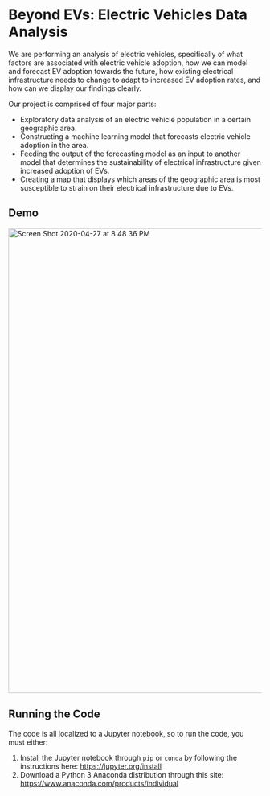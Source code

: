 # Beyond EVs: Electric Vehicles Data Analysis

We are performing an analysis of electric vehicles, specifically of what factors are associated with electric vehicle adoption, how we can model and forecast EV adoption towards the future, how existing electrical infrastructure needs to change to adapt to increased EV adoption rates, and how can we display our findings clearly.

Our project is comprised of four major parts:
- Exploratory data analysis of an electric vehicle population in a certain geographic area.
- Constructing a machine learning model that forecasts electric vehicle adoption in the area.
- Feeding the output of the forecasting model as an input to another model that determines the sustainability of electrical infrastructure given increased adoption of EVs.
- Creating a map that displays which areas of the geographic area is most susceptible to strain on their electrical infrastructure due to EVs.

## Demo

<img width="925" alt="Screen Shot 2020-04-27 at 8 48 36 PM" src="https://user-images.githubusercontent.com/21212020/81616786-00262280-9399-11ea-9448-77020e1f0c60.png">




## Running the Code
The code is all localized to a Jupyter notebook, so to run the code, you must either:

1. Install the Jupyter notebook through `pip` or `conda` by following the instructions here: https://jupyter.org/install
2. Download a Python 3 Anaconda distribution through this site: https://www.anaconda.com/products/individual
